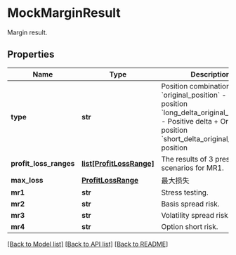 # MockMarginResult

Margin result.
## Properties
Name | Type | Description | Notes
------------ | ------------- | ------------- | -------------
**type** | **str** | Position combination type &#x60;original_position&#x60; - Original position &#x60;long_delta_original_position&#x60; - Positive delta + Original position &#x60;short_delta_original_position&#x60; position | [optional] 
**profit_loss_ranges** | [**list[ProfitLossRange]**](ProfitLossRange.md) | The results of 3 pressure scenarios for MR1. | [optional] 
**max_loss** | [**ProfitLossRange**](.md) | 最大损失 | [optional] 
**mr1** | **str** | Stress testing. | [optional] 
**mr2** | **str** | Basis spread risk. | [optional] 
**mr3** | **str** | Volatility spread risk. | [optional] 
**mr4** | **str** | Option short risk. | [optional] 

[[Back to Model list]](../README.md#documentation-for-models) [[Back to API list]](../README.md#documentation-for-api-endpoints) [[Back to README]](../README.md)


